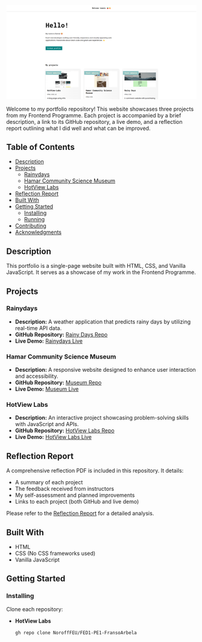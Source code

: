 ![Portfolio Banner](https://github.com/FransoArbela/FransoArbela/blob/main/assets/img/portfolio.png)

Welcome to my portfolio repository! This website showcases three projects from my Frontend Programme. Each project is accompanied by a brief description, a link to its GitHub repository, a live demo, and a reflection report outlining what I did well and what can be improved.

## Table of Contents
- [Description](#description)
- [Projects](#projects)
  - [Rainydays](#rainydays)
  - [Hamar Community Science Museum](#hamar-community-science-museum)
  - [HotView Labs](#hotview-labs)
- [Reflection Report](#reflection-report)
- [Built With](#built-with)
- [Getting Started](#getting-started)
  - [Installing](#installing)
  - [Running](#running)
- [Contributing](#contributing)
- [Acknowledgments](#acknowledgments)

## Description

This portfolio is a single-page website built with HTML, CSS, and Vanilla JavaScript. It serves as a showcase of my work in the Frontend Programme.

## Projects

### Rainydays
- **Description:** A weather application that predicts rainy days by utilizing real-time API data.
- **GitHub Repository:** [Rainy Days Repo](https://github.com/FransoArbela/HTML-CSS-Course-Assignment-RainyDayz-Samal-Ibrahim)
- **Live Demo:** [Rainydays Live](https://rainy-dayz-samal.netlify.app/)

### Hamar Community Science Museum
- **Description:** A responsive website designed to enhance user interaction and accessibility.
- **GitHub Repository:** [Museum Repo](https://github.com/FransoArbela/hamar_community_science_museum)
- **Live Demo:** [Museum Live](https://fransoarbela.github.io/hamar_community_science_museum/) 
### HotView Labs
- **Description:** An interactive project showcasing problem-solving skills with JavaScript and APIs.
- **GitHub Repository:** [HotView Labs Repo](https://github.com/NoroffFEU/FED1-PE1-FransoArbela)
- **Live Demo:** [HotView Labs Live](https://hotview-labs.netlify.app/)

## Reflection Report

A comprehensive reflection PDF is included in this repository. It details:
- A summary of each project
- The feedback received from instructors
- My self-assessment and planned improvements
- Links to each project (both GitHub and live demo)

Please refer to the [Reflection Report](./Reflection_Report.pdf) for a detailed analysis.

## Built With

- HTML
- CSS (No CSS frameworks used)
- Vanilla JavaScript

## Getting Started

### Installing

Clone each repository:

- **HotView Labs**
  ```bash
  gh repo clone NoroffFEU/FED1-PE1-FransoArbela
